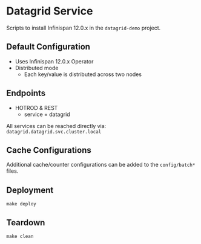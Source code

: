 # Datagrid Service
Scripts to install Infinispan 12.0.x in the `datagrid-demo` project.

## Default Configuration
- Uses Infinispan 12.0.x Operator
- Distributed mode
    - Each key/value is distributed across two nodes

## Endpoints
- HOTROD & REST
    - service = datagrid

All services can be reached directly via:
`datagrid.datagrid.svc.cluster.local`

## Cache Configurations
Additional cache/counter configurations can be added to the `config/batch*` files.

## Deployment
`make deploy`

## Teardown
`make clean`
